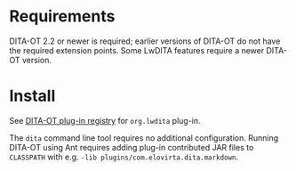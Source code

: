 # Requirements

DITA-OT 2.2 or newer is required; earlier versions of DITA-OT do not have the required extension points. Some LwDITA features require a newer DITA-OT version.

# Install

See [DITA-OT plug-in registry](https://www.dita-ot.org/plugins#!org.lwdita) for `org.lwdita` plug-in.

The `dita` command line tool requires no additional configuration. Running DITA-OT using Ant requires adding plug-in contributed JAR files to `CLASSPATH` with e.g. `-lib plugins/com.elovirta.dita.markdown`.

[DITA-OT plug-in registry]: https://www.dita-ot.org/plugins#!org.lwdita
